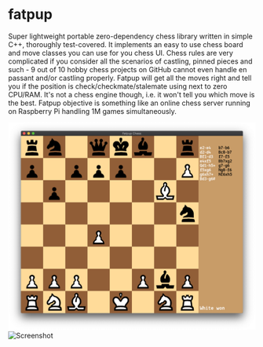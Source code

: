 # fatpup
Super lightweight portable zero-dependency chess library written in simple C++, thoroughly test-covered. It implements an easy to use chess board and move classes you can use for you chess UI. Chess rules are very complicated if you consider all the scenarios of castling, pinned pieces and such - 9 out of 10 hobby chess projects on GitHub cannot even handle en passant and/or castling properly. Fatpup will get all the moves right and tell you if the position is check/checkmate/stalemate using next to zero CPU/RAM.
It's not a chess engine though, i.e. it won't tell you which move is the best. Fatpup objective is something like an online chess server running on Raspberry Pi handling 1M games simultaneously.

![Screenshot](screenshots/chess-game.png)
![Screenshot](creenshots/possible-moves.png)
